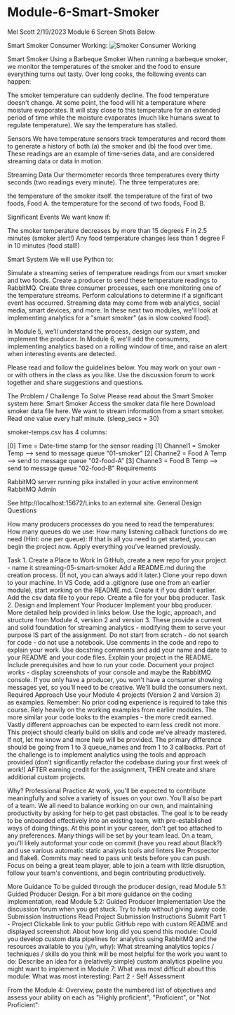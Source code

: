 # Module-6-Smart-Smoker
Mel Scott
2/19/2023
Module 6
Screen Shots Below

Smart Smoker Consumer Working:
![Smoker Consumer Working](https://user-images.githubusercontent.com/97756987/220479103-9cb372b5-93ee-478a-9f27-e1f3945d2993.png)






Smart Smoker
Using a Barbeque Smoker
When running a barbeque smoker, we monitor the temperatures of the smoker and the food to ensure everything turns out tasty. Over long cooks, the following events can happen:

The smoker temperature can suddenly decline.
The food temperature doesn't change. At some point, the food will hit a temperature where moisture evaporates. It will stay close to this temperature for an extended period of time while the moisture evaporates (much like humans sweat to regulate temperature). We say the temperature has stalled.
 

Sensors
We have temperature sensors track temperatures and record them to generate a history of both (a) the smoker and (b) the food over time. These readings are an example of time-series data, and are considered streaming data or data in motion.

 

Streaming Data
Our thermometer records three temperatures every thirty seconds (two readings every minute). The three temperatures are:

the temperature of the smoker itself.
the temperature of the first of two foods, Food A.
the temperature for the second of two foods, Food B.
 

Significant Events
We want know if:

The smoker temperature decreases by more than 15 degrees F in 2.5 minutes (smoker alert!)
Any food temperature changes less than 1 degree F in 10 minutes (food stall!)
 

Smart System
We will use Python to:

Simulate a streaming series of temperature readings from our smart smoker and two foods.
Create a producer to send these temperature readings to RabbitMQ.
Create three consumer processes, each one monitoring one of the temperature streams. 
Perform calculations to determine if a significant event has occurred.
Streaming data may come from web analytics, social media, smart devices, and more. In these next two modules, we'll look at implementing analytics for a "smart smoker" (as in slow cooked food). 

In Module 5, we'll understand the process, design our system, and implement the producer. In Module 6, we'll add the consumers, implementing analytics based on a rolling window of time, and raise an alert when interesting events are detected. 

Please read and follow the guidelines below. You may work on your own - or with others in the class as you like. Use the discussion forum to work together and share suggestions and questions. 

 

The Problem / Challenge To Solve
Please read about the Smart Smoker system here: Smart Smoker
Access the smoker data file here Download smoker data file here.
We want to stream information from a smart smoker. Read one value every half minute. (sleep_secs = 30)

smoker-temps.csv has 4 columns:

[0] Time = Date-time stamp for the sensor reading
[1] Channel1 = Smoker Temp --> send to message queue "01-smoker"
[2] Channe2 = Food A Temp --> send to message queue "02-food-A"
[3] Channe3 = Food B Temp --> send to message queue "02-food-B"
Requirements

RabbitMQ server running
pika installed in your active environment
RabbitMQ Admin

See http://localhost:15672/Links to an external site.
General Design Questions

How many producers processes do you need to read the temperatures:
How many queues do we use: 
How many listening callback functions do we need (Hint: one per queue): 
If that is all you need to get started, you can begin the project now. Apply everything you've learned previously. 

Task 1. Create a Place to Work
In GitHub, create a new repo for your project - name it streaming-05-smart-smoker
Add a README.md during the creation process. (If not, you can always add it later.)
Clone your repo down to your machine. 
In VS Code, add a .gitignore (use one from an earlier module), start working on the README.md. Create it if you didn't earlier.
Add the csv data file to your repo. 
Create a file for your bbq producer.
Task 2. Design and Implement Your Producer
Implement your bbq producer. More detailed help provided in links below. 
Use the logic, approach, and structure from Module 4, version 2 and version 3.
These provide a current and solid foundation for streaming analytics - modifying them to serve your purpose IS part of the assignment.
Do not start from scratch - do not search for code - do not use a notebook.
Use comments in the code and repo to explain your work. 
Use docstring comments and add your name and date to your README and your code files. 
Explain your project in the README. Include prerequisites and how to run your code. 
Document your project works - display screenshots of your console and maybe the RabbitMQ console. 
If you only have a producer, you won't have a consumer showing messages yet, so you'll need to be creative. We'll build the consumers next.
Required Approach
Use your Module 4 projects (Version 2 and Version 3) as examples.
Remember: No prior coding experience is required to take this course. Rely heavily on the working examples from earlier modules. 
The more similar your code looks to the examples - the more credit earned.
Vastly different approaches can be expected to earn less credit not more.
This project should clearly build on skills and code we've already mastered. If not, let me know and more help will be provided. 
The primary difference should be going from 1 to 3 queue_names and from 1 to 3 callbacks. 
Part of the challenge is to implement analytics using the tools and approach provided (don't significantly refactor the codebase during your first week of work!) 
AFTER earning credit for the assignment, THEN create and share additional custom projects. 
 

Why? Professional Practice
At work, you'll be expected to contribute meaningfully and solve a variety of issues on your own.
You'll also be part of a team. We all need to balance working on our own, and maintaining productivity by asking for help to get past obstacles.
The goal is to be ready to be onboarded effectively into an existing team, with pre-established ways of doing things.
At this point in your career, don't get too attached to any preferences.
Many things will be set by your team lead.
On a team, you'll likely autoformat your code on commit (have you read about Black?) and use various automatic static analysis tools and linters like Prospector and flake8. Commits may need to pass unit tests before you can push. 
Focus on being a great team player, able to join a team with little disruption, follow your team's conventions, and begin contributing productively. 
 

More Guidance
To be guided through the producer design, read Module 5.1: Guided Producer Design.
For a bit more guidance on the coding implementation, read Module 5.2: Guided Producer Implementation
Use the discussion forum when you get stuck.
Try to help without giving away code. 
Submission Instructions
Read Project Submission Instructions
Submit
Part 1 - Project 
Clickable link to your public GitHub repo with custom README and displayed screenshot: 
About how long did you spend this module:
Could you develop custom data pipelines for analytics using RabbitMQ and the resources available to you (y/n, why):
What streaming analytics topics / techniques / skills do you think will be most helpful for the work you want to do:
Describe an idea for a (relatively simple) custom analytics pipeline you might want to implement in Module 7:
What was most difficult about this module:
What was most interesting:
Part 2 - Self Assessment

From the Module 4: Overview, paste the numbered list of objectives and assess your ability on each as "Highly proficient", "Proficient", or "Not Proficient":
